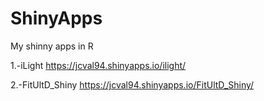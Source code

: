 # ShinyApps
My shinny apps in R

1.-iLight
https://jcval94.shinyapps.io/ilight/

2.-FitUltD_Shiny
https://jcval94.shinyapps.io/FitUltD_Shiny/



